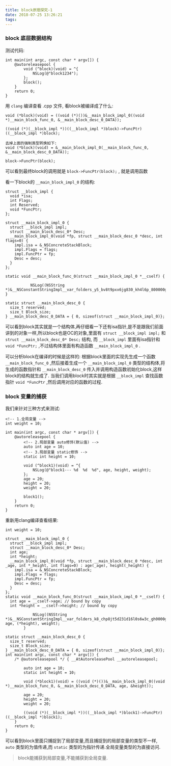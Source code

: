 ```yaml
---
title: block原理探究-1
date: 2018-07-25 13:26:21
tags:
---
```


### block 底层数据结构

测试代码:

```
int main(int argc, const char * argv[]) {
    @autoreleasepool {
        void (^block)(void) = ^{
            NSLog(@"block1234");
        };
        block();
    }
    return 0;
}
```
用 `clang` 编译查看 .cpp 文件, 看block被编译成了什么:

```
void (*block)(void) = ((void (*)())&__main_block_impl_0((void *)__main_block_func_0, &__main_block_desc_0_DATA));

((void (*)(__block_impl *))((__block_impl *)block)->FuncPtr)((__block_impl *)block);

去掉上面的强制类型转换如下:
void (*block)(void) = &__main_block_impl_0(__main_block_func_0, &__main_block_desc_0_DATA));

block->FuncPtr(block);
```
可以看到最终block的调用就是 `block->FuncPtr(block);` , 就是调用函数

<!-- more -->

看一下block的 `__main_block_impl_0` 的结构:

```
struct __block_impl {
  void *isa;
  int Flags;
  int Reserved;
  void *FuncPtr;
};

struct __main_block_impl_0 {
  struct __block_impl impl;
  struct __main_block_desc_0* Desc;
  __main_block_impl_0(void *fp, struct __main_block_desc_0 *desc, int flags=0) {
    impl.isa = &_NSConcreteStackBlock;
    impl.Flags = flags;
    impl.FuncPtr = fp;
    Desc = desc;
  }
};

static void __main_block_func_0(struct __main_block_impl_0 *__cself) {

           NSLog((NSString *)&__NSConstantStringImpl__var_folders_y5_bv8t9pxx6jg830_kh4l6p_800000gn_T_main_fc5269_mi_0);
}

static struct __main_block_desc_0 {
  size_t reserved;
  size_t Block_size;
} __main_block_desc_0_DATA = { 0, sizeof(struct __main_block_impl_0)};
```
可以看到block其实就是一个结构体,再仔细看一下还有isa指针,是不是跟我们前面讲到的对象一样,所以block也是OC的对象,里面有 `struct __block_impl impl;` 和 `struct __main_block_desc_0* Desc;` 结构, 而 `__block_impl` 里面有isa指针和 `void *FuncPtr;` ,不过结构体里面有构造函数 `__main_block_impl_0` .

可以分析block在编译的时候是这样的: 根据block里面的实现先生成一个函数 `__main_block_func_0` ,然后接着生成一个 `__main_block_impl_0` 类型的结构体,将生成的函数指针和 `__main_block_desc_0` 传入并调用构造函数初始化block,这样block的结构就生成了.
当我们调用block时其实就是根据 `__block_impl` 查找函数指针 `void *FuncPtr` ,然后调用对应的函数的过程.

### block 变量的捕获

我们来针对三种方式来测试:

```
<!-- 1.全局变量 -->
int weight = 10;

int main(int argc, const char * argv[]) {
    @autoreleasepool {
        <!-- 2.局部变量 auto修饰(默认值) -->
        auto int age = 10;
        <!-- 3.局部变量 static修饰 -->
        static int height = 10;
        
        void (^block1)(void) = ^{
            NSLog(@"block1--- %d  %d  %d", age, height, weight);
        };
        age = 20;
        height = 20;
        weight = 20;
        
        block1();
    }
    return 0;
}
```
重新用clang编译查看结果:

```
int weight = 10;

struct __main_block_impl_0 {
  struct __block_impl impl;
  struct __main_block_desc_0* Desc;
  int age;
  int *height;
  __main_block_impl_0(void *fp, struct __main_block_desc_0 *desc, int _age, int *_height, int flags=0) : age(_age), height(_height) {
    impl.isa = &_NSConcreteStackBlock;
    impl.Flags = flags;
    impl.FuncPtr = fp;
    Desc = desc;
  }
};
static void __main_block_func_0(struct __main_block_impl_0 *__cself) {
  int age = __cself->age; // bound by copy
  int *height = __cself->height; // bound by copy

            NSLog((NSString *)&__NSConstantStringImpl__var_folders_k8_chp8jt5d231d16l0s6w3c_gh0000gn_T_main_53994b_mi_0, age, (*height), weight);
        }

static struct __main_block_desc_0 {
  size_t reserved;
  size_t Block_size;
} __main_block_desc_0_DATA = { 0, sizeof(struct __main_block_impl_0)};
int main(int argc, const char * argv[]) {
    /* @autoreleasepool */ { __AtAutoreleasePool __autoreleasepool; 

        auto int age = 10;
        static int height = 10;

        void (*block1)(void) = ((void (*)())&__main_block_impl_0((void *)__main_block_func_0, &__main_block_desc_0_DATA, age, &height));

        age = 20;
        height = 20;
        weight = 20;

        ((void (*)(__block_impl *))((__block_impl *)block1)->FuncPtr)((__block_impl *)block1);
    }
    return 0;
}
```
可以看到block里面只捕捉到了局部变量,而且捕捉到的局部变量的类型不一样, `auto` 类型的为值传递,而 `static` 类型的为指针传递.全局变量类型的为直接访问.

> block能捕获到局部变量,不能捕获到全局变量.



